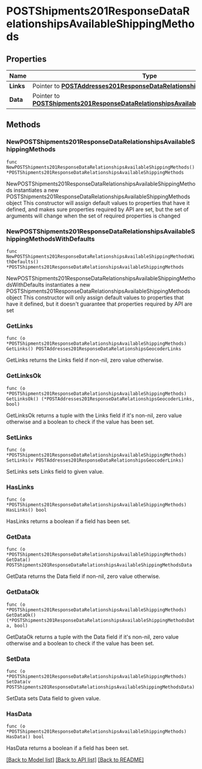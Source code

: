 # POSTShipments201ResponseDataRelationshipsAvailableShippingMethods

## Properties

Name | Type | Description | Notes
------------ | ------------- | ------------- | -------------
**Links** | Pointer to [**POSTAddresses201ResponseDataRelationshipsGeocoderLinks**](POSTAddresses201ResponseDataRelationshipsGeocoderLinks.md) |  | [optional] 
**Data** | Pointer to [**POSTShipments201ResponseDataRelationshipsAvailableShippingMethodsData**](POSTShipments201ResponseDataRelationshipsAvailableShippingMethodsData.md) |  | [optional] 

## Methods

### NewPOSTShipments201ResponseDataRelationshipsAvailableShippingMethods

`func NewPOSTShipments201ResponseDataRelationshipsAvailableShippingMethods() *POSTShipments201ResponseDataRelationshipsAvailableShippingMethods`

NewPOSTShipments201ResponseDataRelationshipsAvailableShippingMethods instantiates a new POSTShipments201ResponseDataRelationshipsAvailableShippingMethods object
This constructor will assign default values to properties that have it defined,
and makes sure properties required by API are set, but the set of arguments
will change when the set of required properties is changed

### NewPOSTShipments201ResponseDataRelationshipsAvailableShippingMethodsWithDefaults

`func NewPOSTShipments201ResponseDataRelationshipsAvailableShippingMethodsWithDefaults() *POSTShipments201ResponseDataRelationshipsAvailableShippingMethods`

NewPOSTShipments201ResponseDataRelationshipsAvailableShippingMethodsWithDefaults instantiates a new POSTShipments201ResponseDataRelationshipsAvailableShippingMethods object
This constructor will only assign default values to properties that have it defined,
but it doesn't guarantee that properties required by API are set

### GetLinks

`func (o *POSTShipments201ResponseDataRelationshipsAvailableShippingMethods) GetLinks() POSTAddresses201ResponseDataRelationshipsGeocoderLinks`

GetLinks returns the Links field if non-nil, zero value otherwise.

### GetLinksOk

`func (o *POSTShipments201ResponseDataRelationshipsAvailableShippingMethods) GetLinksOk() (*POSTAddresses201ResponseDataRelationshipsGeocoderLinks, bool)`

GetLinksOk returns a tuple with the Links field if it's non-nil, zero value otherwise
and a boolean to check if the value has been set.

### SetLinks

`func (o *POSTShipments201ResponseDataRelationshipsAvailableShippingMethods) SetLinks(v POSTAddresses201ResponseDataRelationshipsGeocoderLinks)`

SetLinks sets Links field to given value.

### HasLinks

`func (o *POSTShipments201ResponseDataRelationshipsAvailableShippingMethods) HasLinks() bool`

HasLinks returns a boolean if a field has been set.

### GetData

`func (o *POSTShipments201ResponseDataRelationshipsAvailableShippingMethods) GetData() POSTShipments201ResponseDataRelationshipsAvailableShippingMethodsData`

GetData returns the Data field if non-nil, zero value otherwise.

### GetDataOk

`func (o *POSTShipments201ResponseDataRelationshipsAvailableShippingMethods) GetDataOk() (*POSTShipments201ResponseDataRelationshipsAvailableShippingMethodsData, bool)`

GetDataOk returns a tuple with the Data field if it's non-nil, zero value otherwise
and a boolean to check if the value has been set.

### SetData

`func (o *POSTShipments201ResponseDataRelationshipsAvailableShippingMethods) SetData(v POSTShipments201ResponseDataRelationshipsAvailableShippingMethodsData)`

SetData sets Data field to given value.

### HasData

`func (o *POSTShipments201ResponseDataRelationshipsAvailableShippingMethods) HasData() bool`

HasData returns a boolean if a field has been set.


[[Back to Model list]](../README.md#documentation-for-models) [[Back to API list]](../README.md#documentation-for-api-endpoints) [[Back to README]](../README.md)


